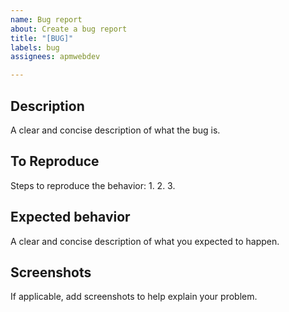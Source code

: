 ```yaml
---
name: Bug report
about: Create a bug report
title: "[BUG]"
labels: bug
assignees: apmwebdev

---
```


## Description
A clear and concise description of what the bug is.

## To Reproduce
Steps to reproduce the behavior:
1. 
2. 
3. 

## Expected behavior
A clear and concise description of what you expected to happen.

## Screenshots
If applicable, add screenshots to help explain your problem.
